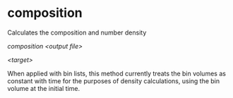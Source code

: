 <h1>composition</h1>

Calculates the composition and number density

_composition \<output file\>_

_\<target\>_

When applied with bin lists, this method currently treats the bin volumes as constant with time for the purposes of density calculations, using the bin volume at the initial time.
